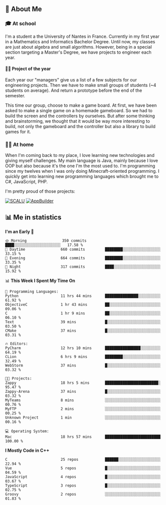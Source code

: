## 👀 About Me

### 🎓 At school

I'm a student a the University of Nantes in France. Currently in my first year in a Mathematics and Informatics Bachelor Degree. Until now, my classes are just about algebra and small algorithms. However, being in a special section targeting a Master's Degree, we have projects to engineer each year. 

#### 🔧🔬 Project of the year

Each year our "managers" give us a list of a few subjects for our engineering projects. Then we have to make small groups of students (~4 students on average). And return a prototype before the end of the semester.

This time our group, choose to make a game board. At first, we have been asked to make a single game on a homemade gameboard. So we had to build the screen and the controllers by ourselves. 
But after some thinking and brainstorming, we thought that it would be way more interesting to build, not only the gameboard and the controller but also a library to build games for it.

### 👨‍💻 At home

When I'm coming back to my place, I love learning new technologies and giving myself challenges. My main language is Java, mainly because I love OOP but also because it's the one I'm the most used to. I'm programming since my twelves when I was only doing Minecraft-oriented programming.  I quickly get into learning new programming languages which brought me to C#, JavaScript, PHP. 

I'm pretty proud of those projects:

[![SCALU](https://github-readme-stats.vercel.app/api/pin?username=renardfute&repo=SCALU)](https://github.com/renardfute/scalu)
[![AppBuilder](https://github-readme-stats.vercel.app/api/pin?username=pulsedev2&repo=AppBuilder)](https://github.com/pulsedev2/AppBuilder)

## 📊 Me in statistics
<!--START_SECTION:waka-->
**I'm an Early 🐤** 

```text
🌞 Morning                350 commits         ████░░░░░░░░░░░░░░░░░░░░░   17.58 % 
🌆 Daytime                660 commits         ████████░░░░░░░░░░░░░░░░░   33.15 % 
🌃 Evening                664 commits         ████████░░░░░░░░░░░░░░░░░   33.35 % 
🌙 Night                  317 commits         ████░░░░░░░░░░░░░░░░░░░░░   15.92 % 
```


📊 **This Week I Spent My Time On** 

```text
💬 Programming Languages: 
Python                   11 hrs 44 mins      ███████████████░░░░░░░░░░   61.92 % 
ObjectiveC               1 hr 43 mins        ██░░░░░░░░░░░░░░░░░░░░░░░   09.06 % 
C                        1 hr 9 mins         ██░░░░░░░░░░░░░░░░░░░░░░░   06.10 % 
Text                     39 mins             █░░░░░░░░░░░░░░░░░░░░░░░░   03.50 % 
CMake                    37 mins             █░░░░░░░░░░░░░░░░░░░░░░░░   03.31 % 

🔥 Editors: 
PyCharm                  12 hrs 10 mins      ████████████████░░░░░░░░░   64.19 % 
CLion                    6 hrs 9 mins        ████████░░░░░░░░░░░░░░░░░   32.49 % 
WebStorm                 37 mins             █░░░░░░░░░░░░░░░░░░░░░░░░   03.32 % 

🐱‍💻 Projects: 
Zappy                    18 hrs 5 mins       ████████████████████████░   95.47 % 
Zappy-Arena              37 mins             █░░░░░░░░░░░░░░░░░░░░░░░░   03.32 % 
MyTeams                  8 mins              ░░░░░░░░░░░░░░░░░░░░░░░░░   00.76 % 
MyFTP                    2 mins              ░░░░░░░░░░░░░░░░░░░░░░░░░   00.25 % 
Unknown Project          1 min               ░░░░░░░░░░░░░░░░░░░░░░░░░   00.16 % 

💻 Operating System: 
Mac                      18 hrs 57 mins      █████████████████████████   100.00 % 
```

**I Mostly Code in C++** 

```text
C                        25 repos            ██████░░░░░░░░░░░░░░░░░░░   22.94 % 
Vue                      5 repos             █░░░░░░░░░░░░░░░░░░░░░░░░   04.59 % 
JavaScript               4 repos             █░░░░░░░░░░░░░░░░░░░░░░░░   03.67 % 
TypeScript               3 repos             █░░░░░░░░░░░░░░░░░░░░░░░░   02.75 % 
Groovy                   2 repos             ░░░░░░░░░░░░░░░░░░░░░░░░░   01.83 % 
```




<!--END_SECTION:waka-->
